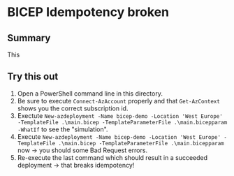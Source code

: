 # BICEP Idempotency broken

## Summary

This

## Try this out

1. Open a PowerShell command line in this directory.
2. Be sure to execute `Connect-AzAccount` properly and that `Get-AzContext` shows you the correct subscription id.
3. Exectute `New-azdeployment -Name bicep-demo -Location 'West Europe' -TemplateFile .\main.bicep -TemplateParameterFile .\main.bicepparam -WhatIf` to see the "simulation".
4. Execute `New-azdeployment -Name bicep-demo -Location 'West Europe' -TemplateFile .\main.bicep -TemplateParameterFile .\main.bicepparam` now -> you should some Bad Request errors.
5. Re-execute the last command which should result in a succeeded deployment -> that breaks idempotency!
